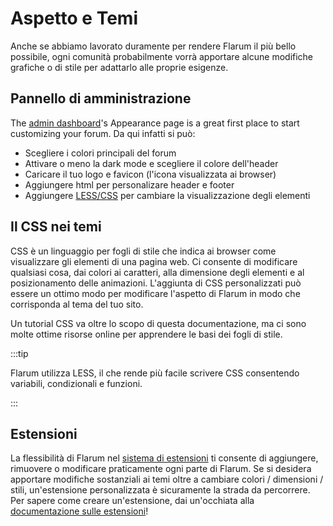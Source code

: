 # Aspetto e Temi

Anche se abbiamo lavorato duramente per rendere Flarum il più bello possibile, ogni comunità probabilmente vorrà apportare alcune modifiche grafiche o di stile per adattarlo alle proprie esigenze.

## Pannello di amministrazione

The [admin dashboard](admin.md)'s Appearance page is a great first place to start customizing your forum. Da qui infatti si può:

- Scegliere i colori principali del forum
- Attivare o meno la dark mode e scegliere il colore dell'header
- Caricare il tuo logo e favicon (l'icona visualizzata ai browser)
- Aggiungere html per personalizare header e footer
- Aggiungere [LESS/CSS](#css-theming) per cambiare la visualizzazione degli elementi

## Il CSS nei temi

CSS è un linguaggio per fogli di stile che indica ai browser come visualizzare gli elementi di una pagina web. Ci consente di modificare qualsiasi cosa, dai colori ai caratteri, alla dimensione degli elementi e al posizionamento delle animazioni. L'aggiunta di CSS personalizzati può essere un ottimo modo per modificare l'aspetto di Flarum in modo che corrisponda al tema del tuo sito.

Un tutorial CSS va oltre lo scopo di questa documentazione, ma ci sono molte ottime risorse online per apprendere le basi dei fogli di stile.

:::tip

Flarum utilizza LESS, il che rende più facile scrivere CSS consentendo variabili, condizionali e funzioni.

:::

## Estensioni

La flessibilità di Flarum nel [sistema di estensioni](extensions.md) ti consente di aggiungere, rimuovere o modificare praticamente ogni parte di Flarum. Se si desidera apportare modifiche sostanziali ai temi oltre a cambiare colori / dimensioni / stili, un'estensione personalizzata è sicuramente la strada da percorrere. Per sapere come creare un'estensione, dai un'occhiata alla [documentazione sulle estensioni](extend/README.md)!
